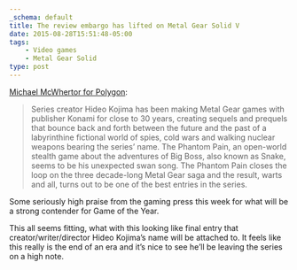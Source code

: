 ```yaml
---
_schema: default
title: The review embargo has lifted on Metal Gear Solid V
date: 2015-08-28T15:51:48-05:00
tags:
    - Video games
    - Metal Gear Solid
type: post
---
```

[Michael McWhertor for Polygon](https://www.polygon.com/2015/8/27/9207599/metal-gear-solid-5-the-phantom-pain-review-ps4-xbox-one-PC):

> Series creator Hideo Kojima has been making Metal Gear games with publisher Konami for close to 30 years, creating sequels and prequels that bounce back and forth between the future and the past of a labyrinthine fictional world of spies, cold wars and walking nuclear weapons bearing the series’ name. The Phantom Pain, an open-world stealth game about the adventures of Big Boss, also known as Snake, seems to be his unexpected swan song. The Phantom Pain closes the loop on the three decade-long Metal Gear saga and the result, warts and all, turns out to be one of the best entries in the series.

Some seriously high praise from the gaming press this week for what will be a strong contender for Game of the Year.

This all seems fitting, what with this looking like final entry that creator/writer/director Hideo Kojima’s name will be attached to. It feels like this really is the end of an era and it’s nice to see he’ll be leaving the series on a high note.